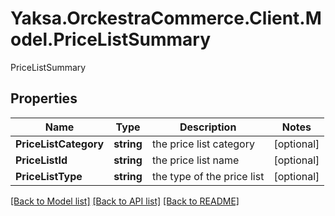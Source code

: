 # Yaksa.OrckestraCommerce.Client.Model.PriceListSummary
PriceListSummary

## Properties

Name | Type | Description | Notes
------------ | ------------- | ------------- | -------------
**PriceListCategory** | **string** | the price list category | [optional] 
**PriceListId** | **string** | the price list name | [optional] 
**PriceListType** | **string** | the type of the price list | [optional] 

[[Back to Model list]](../README.md#documentation-for-models) [[Back to API list]](../README.md#documentation-for-api-endpoints) [[Back to README]](../README.md)

